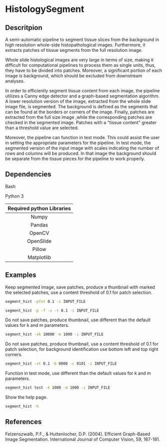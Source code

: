 # HistologySegment

## Descritpion

A semi-automatic pipeline to segment tissue slices from the background in high resolution whole-slde histopathological images. Furthermore, it extracts patches of tissue segments from the full resolution image. 

Whole slide histological images are very large in terms of size, making it difficult for computational pipelines to process them as single units, thus, they have to be divided into patches. Moreover, a significant portion of each image is background, which should be excluded from downstream analyses. 
    
In order to efficiently segment tissue content from each image, the pipeline utilizes a Canny edge detector and a graph-based segmentation algorithm. A lower resolution version of the image, extracted from the whole slide image file, is segmented. The background is defined as the segments that can be found at the borders or corners of the image. Finally, patches are extracted from the full size image ,while the corresponding patches are checked in the segmented image. Patches with a "tissue content" greater than a threshold value are selected.

Moreover, the pipeline can function in test mode. This could assist the user in setting the appropriate parameters for the pipeline. In test mode, the segmented version of the input image with scales indicating the number of rows and columns will be produced. In that image the background should be separate from the tissue pieces for the pipeline to work properly. 

## Dependencies
Bash

Python 3

| Required python Libraries |
|:-------------------------:|
| Numpy                     |
| Pandas                    |
| OpenCV                    |
| OpenSlide                 |
| Pillow                    |
| Matplotlib                | 


## Examples


Keep segmented image, save patches, produce a thumbnail with marked the selected patches, use a content threshold of 0.1 for patch selection.
    
```bash
segment_hist -pfxt 0.1 -i INPUT_FILE

segment_hist -p -f -x -t 0.1 -i INPUT_FILE
```    
    
Do not save patches, produce thumbnail, use different than the default values for k and m parameters.

```bash
segment_hist -xk 10000 -m 1000 -i INPUT_FILE
```
Do not save patches, produce thumbnail, use a content threshold of 0.1 for patch selection, for background identification use bottom left and top right corners.
    
```bash
segment_hist -xt 0.1 -b 0000 -c 0101 -i INPUT_FILE
```

Function in test mode, use different than the default values for k and m parameters.
    
```bash
segment_hist test -k 1000 -m 1000 -i INPUT_FILE
```

Show the help page.

```bash
segment_hist -h
```
    
## References

Felzenszwalb, P.F., & Huttenlocher, D.P. (2004). Efficient Graph-Based Image Segmentation. International Journal of Computer Vision, 59, 167-181.
